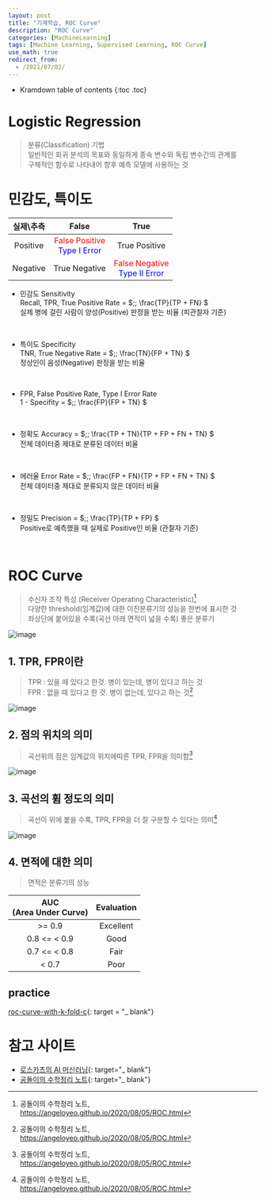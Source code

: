 ```yaml
---
layout: post
title: "기계학습, ROC Curve"
description: "ROC Curve"
categories: [MachineLearning]
tags: [Machine Learning, Supervised Learning, ROC Curve]
use_math: true
redirect_from:
  - /2021/07/02/
---
```


* Kramdown table of contents
{:toc .toc}

# Logistic Regression     
> 분류(Classification) 기법    
> 일반적인 회귀 분석의 목표와 동일하게 종속 변수와 독립 변수간의 관계를     
> 구체적인 함수로 나타내어 향후 예측 모델에 사용하는 것


# 민감도, 특이도    

|실제\\추측 | False | True |
|:---:|:---:|:---:|
|Positive|<span style="color:red">False Positive</span><br /><span style="color:blue">Type I Error</span>|True Positive|    
|Negative|True Negative|<span style="color:red"> False Negative</span><br /><span style="color:blue"> Type II Error </span>|    

- 민감도 Sensitivity     
Recall, TPR, True Positive Rate = $\;\; \frac{TP}{TP + FN} $    
실제 병에 걸린 사람이 양성(Positive) 판정을 받는 비율 (피관찰자 기준)    
<br />    
        
- 특이도 Specificity    
TNR, True Negative Rate = $\;\; \frac{TN}{FP + TN} $    
정상인이 음성(Negative) 판정을 받는 비율    
<br />    
        
- FPR, False Positive Rate, Type I Error Rate    
1 - Specifity = $\;\; \frac{FP}{FP + TN} $    
<br />    
     
- 정확도 Accuracy = $\;\; \frac{TP + TN}{TP + FP + FN + TN} $    
전체 데이터중 제대로 분류된 데이터 비율    
<br />    
    
- 에러율 Error Rate = $\;\; \frac{FP + FN}{TP + FP + FN + TN} $    
전체 데이터중 제대로 분류되지 않은 데이터 비율  
<br />    

- 정밀도 Precision = $\;\; \frac{TP}{TP + FP} $    
Positive로 예측했을 때 실제로 Positive인 비율 (관찰자 기준)     
<br />    


# ROC Curve    
> 수신자 조작 특성 (Receiver Operating Characteristic)[^1]      
> 다양한 threshold(임계값)에 대한 이진분류기의 성능을 한번에 표시한 것    
> 좌상단에 붙어있을 수록(곡선 아래 면적이 넓을 수록) 좋은 분류기    

![image](https://user-images.githubusercontent.com/32366711/124346110-01a74f80-dc18-11eb-9546-5ede0492c1a3.png)

## 1. TPR, FPR이란    
> TPR : 있을 때 있다고 한것. 병이 있는데, 병이 있다고 하는 것    
> FPR : 없을 때 있다고 한 것. 병이 없는데, 있다고 하는 것[^1]    

![image](https://raw.githubusercontent.com/angeloyeo/angeloyeo.github.io/master/pics/2020-08-05-ROC/pic3.png)

## 2. 점의 위치의 의미    
> 곡선위의 점은 임계값의 위치에따른 TPR, FPR을 의미함[^1]    

![image](https://raw.githubusercontent.com/angeloyeo/angeloyeo.github.io/master/pics/2020-08-05-ROC/pic6.gif) 

## 3. 곡선의 휨 정도의 의미    
> 곡선이 위에 붙을 수록, TPR, FPR을 더 잘 구분할 수 있다는 의미[^1]     
   
![image](https://raw.githubusercontent.com/angeloyeo/angeloyeo.github.io/master/pics/2020-08-05-ROC/pic7.gif)    

## 4. 면적에 대한 의미    
> 면적은 분류기의 성능    

|  AUC <br/>(Area Under Curve) | Evaluation |
|:--------------------:|:----------:|
|        >= 0.9        |  Excellent |
|     0.8 <= < 0.9     |    Good    |
|     0.7 <= < 0.8     |    Fair    |
|         < 0.7        |    Poor    |


## practice

[roc-curve-with-k-fold-c](https://www.kaggle.com/kanncaa1/roc-curve-with-k-fold-cv/){: target = "_ blank"}           


# 참고 사이트
- [로스카츠의 AI 머신러닝](https://losskatsu.github.io/machine-learning/stat-roc-curve/#2-%EB%AF%BC%EA%B0%90%EB%8F%84%EC%99%80-%ED%8A%B9%EC%9D%B4%EB%8F%84){: target="_ blank"}    
- [공돌이의 수학정리 노트](https://angeloyeo.github.io/2020/08/05/ROC.html){: target="_ blank"}




[^1]: 공돌이의 수학정리 노트, https://angeloyeo.github.io/2020/08/05/ROC.html
